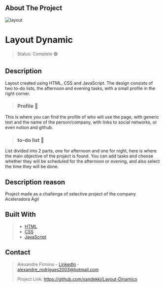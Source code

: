 <!-- Sobre o projeto -->

## About The Project

![layout](https://github.com/xandekkj/Layout-Dinamico/assets/112177657/dda7e341-73a7-4038-8298-ea044453c916)

# Layout Dynamic

> Status: Complete 🟢

## Description

Layout created using HTML, CSS and JavaScript. The design consists of two to-do lists, the afternoon and evening tasks, with a small profile in the right corner.

> ### Profile 🧑

 This is where you can find the profile of who will use the page, with generic text and the name of the person/company, with links to social networks, or even notion and github.

> ### to-do list 📖

 List divided into 2 parts, one for afternoon and one for night, here is where the main objective of the project is found. You can add tasks and choose whether they will be scheduled for the afternoon or evening, and also select the time they will be done.

## Description reason

Project made as a challenge of selective project of the company Aceleradora Ágil

## Built With

> - [HTML](https://developer.mozilla.org/pt-BR/docs/Web/HTML)
> - [CSS](https://developer.mozilla.org/pt-BR/docs/Web/CSS)
> - [JavaScript](https://developer.mozilla.org/pt-BR/docs/Web/JavaScript)

<!-- Contato -->

<h2> Contact </h2>

> Alexandre Firmino - [LinkedIn](https://www.linkedin.com/in/alexandre-firmino-ba8553239/) - alexandre_rodrigues2003@hotmail.com
>
> Project Link: https://github.com/xandekkj/Layout-Dinamico
